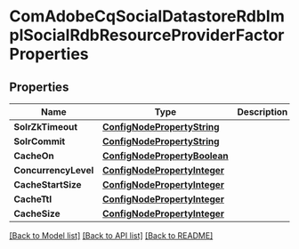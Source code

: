 # ComAdobeCqSocialDatastoreRdbImplSocialRdbResourceProviderFactorProperties

## Properties
Name | Type | Description | Notes
------------ | ------------- | ------------- | -------------
**SolrZkTimeout** | [**ConfigNodePropertyString**](configNodePropertyString.md) |  | [optional] 
**SolrCommit** | [**ConfigNodePropertyString**](configNodePropertyString.md) |  | [optional] 
**CacheOn** | [**ConfigNodePropertyBoolean**](configNodePropertyBoolean.md) |  | [optional] 
**ConcurrencyLevel** | [**ConfigNodePropertyInteger**](configNodePropertyInteger.md) |  | [optional] 
**CacheStartSize** | [**ConfigNodePropertyInteger**](configNodePropertyInteger.md) |  | [optional] 
**CacheTtl** | [**ConfigNodePropertyInteger**](configNodePropertyInteger.md) |  | [optional] 
**CacheSize** | [**ConfigNodePropertyInteger**](configNodePropertyInteger.md) |  | [optional] 

[[Back to Model list]](../README.md#documentation-for-models) [[Back to API list]](../README.md#documentation-for-api-endpoints) [[Back to README]](../README.md)


